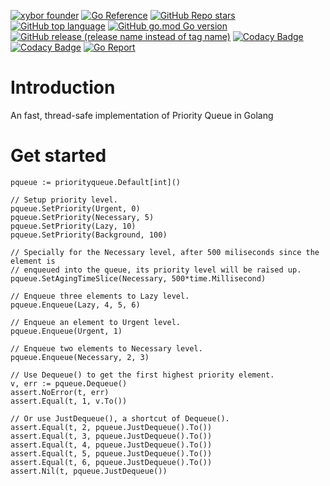 [![xybor founder](https://img.shields.io/badge/xybor-huykingsofm-red)](https://github.com/huykingsofm)
[![Go Reference](https://pkg.go.dev/badge/github.com/xybor-x/priority_queue.svg)](https://pkg.go.dev/github.com/xybor-x/priority_queue)
[![GitHub Repo stars](https://img.shields.io/github/stars/xybor-x/priority_queue?color=yellow)](https://github.com/xybor-x/priority_queue)
[![GitHub top language](https://img.shields.io/github/languages/top/xybor-x/priority_queue?color=lightblue)](https://go.dev/)
[![GitHub go.mod Go version](https://img.shields.io/github/go-mod/go-version/xybor-x/priority_queue)](https://go.dev/blog/go1.18)
[![GitHub release (release name instead of tag name)](https://img.shields.io/github/v/release/xybor-x/priority_queue?include_prereleases)](https://github.com/xybor-x/priority_queue/releases/latest)
[![Codacy Badge](https://app.codacy.com/project/badge/Grade/2fe10924ab114a08bbbab5d583fd610c)](https://www.codacy.com/gh/xybor-x/priority_queue/dashboard?utm_source=github.com&utm_medium=referral&utm_content=xybor-x/priority_queue&utm_campaign=Badge_Grade)
[![Codacy Badge](https://app.codacy.com/project/badge/Coverage/2fe10924ab114a08bbbab5d583fd610c)](https://www.codacy.com/gh/xybor-x/priority_queue/dashboard?utm_source=github.com&utm_medium=referral&utm_content=xybor-x/priority_queue&utm_campaign=Badge_Grade)
[![Go Report](https://goreportcard.com/badge/github.com/xybor-x/priority_queue)](https://goreportcard.com/report/github.com/xybor-x/priority_queue)

# Introduction

An fast, thread-safe implementation of Priority Queue in Golang

# Get started

```golang
pqueue := priorityqueue.Default[int]()

// Setup priority level.
pqueue.SetPriority(Urgent, 0)
pqueue.SetPriority(Necessary, 5)
pqueue.SetPriority(Lazy, 10)
pqueue.SetPriority(Background, 100)

// Specially for the Necessary level, after 500 miliseconds since the element is
// enqueued into the queue, its priority level will be raised up.
pqueue.SetAgingTimeSlice(Necessary, 500*time.Millisecond)

// Enqueue three elements to Lazy level.
pqueue.Enqueue(Lazy, 4, 5, 6)

// Enqueue an element to Urgent level.
pqueue.Enqueue(Urgent, 1)

// Enqueue two elements to Necessary level.
pqueue.Enqueue(Necessary, 2, 3)

// Use Dequeue() to get the first highest priority element.
v, err := pqueue.Dequeue()
assert.NoError(t, err)
assert.Equal(t, 1, v.To())

// Or use JustDequeue(), a shortcut of Dequeue().
assert.Equal(t, 2, pqueue.JustDequeue().To())
assert.Equal(t, 3, pqueue.JustDequeue().To())
assert.Equal(t, 4, pqueue.JustDequeue().To())
assert.Equal(t, 5, pqueue.JustDequeue().To())
assert.Equal(t, 6, pqueue.JustDequeue().To())
assert.Nil(t, pqueue.JustDequeue())
```
